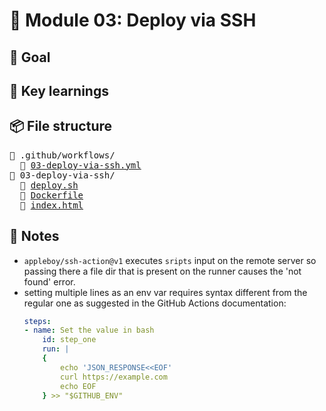 # 🧪 Module 03: Deploy via SSH

## 🎯 Goal

## 🔑 Key learnings

## 📦 File structure
<pre>
📁 .github/workflows/
  📄 <a href="../.github/workflows/03-deploy-via-ssh.yml">03-deploy-via-ssh.yml</a>
📁 03-deploy-via-ssh/    
  📄 <a href="deploy.sh">deploy.sh</a>
  📄 <a href="Dockerfile">Dockerfile</a>
  📄 <a href="index.html">index.html</a>
</pre>

## 📝 Notes
- `appleboy/ssh-action@v1` executes `sripts` input on the remote server so passing there a file dir that is present on the runner causes the 'not found' error.
- setting multiple lines as an env var requires syntax different from the regular one as suggested in the GitHub Actions documentation: 
  ```yaml
  steps:
  - name: Set the value in bash
      id: step_one
      run: |
      {
          echo 'JSON_RESPONSE<<EOF'
          curl https://example.com
          echo EOF
      } >> "$GITHUB_ENV"
  ```

